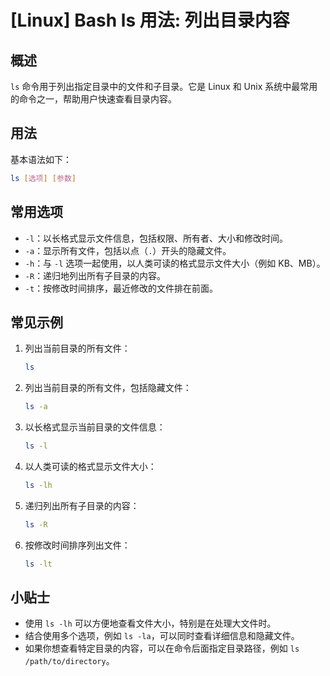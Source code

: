 # [Linux] Bash ls 用法: 列出目录内容

## 概述
`ls` 命令用于列出指定目录中的文件和子目录。它是 Linux 和 Unix 系统中最常用的命令之一，帮助用户快速查看目录内容。

## 用法
基本语法如下：
```bash
ls [选项] [参数]
```

## 常用选项
- `-l`：以长格式显示文件信息，包括权限、所有者、大小和修改时间。
- `-a`：显示所有文件，包括以点（`.`）开头的隐藏文件。
- `-h`：与 `-l` 选项一起使用，以人类可读的格式显示文件大小（例如 KB、MB）。
- `-R`：递归地列出所有子目录的内容。
- `-t`：按修改时间排序，最近修改的文件排在前面。

## 常见示例
1. 列出当前目录的所有文件：
   ```bash
   ls
   ```

2. 列出当前目录的所有文件，包括隐藏文件：
   ```bash
   ls -a
   ```

3. 以长格式显示当前目录的文件信息：
   ```bash
   ls -l
   ```

4. 以人类可读的格式显示文件大小：
   ```bash
   ls -lh
   ```

5. 递归列出所有子目录的内容：
   ```bash
   ls -R
   ```

6. 按修改时间排序列出文件：
   ```bash
   ls -lt
   ```

## 小贴士
- 使用 `ls -lh` 可以方便地查看文件大小，特别是在处理大文件时。
- 结合使用多个选项，例如 `ls -la`，可以同时查看详细信息和隐藏文件。
- 如果你想查看特定目录的内容，可以在命令后面指定目录路径，例如 `ls /path/to/directory`。
